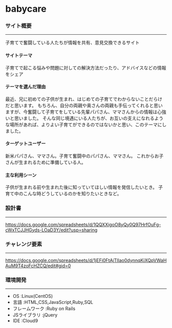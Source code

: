 # babycare

### サイト概要
---
子育てで奮闘している人たちが情報を共有、意見交換できるサイト

#### サイトテーマ

子育てで起こる悩みや問題に対しての解決方法だったり、アドバイスなどの情報をシェア

#### テーマを選んだ理由

最近、兄に初めての子供が生まれ、はじめての子育てでわからないことだらけだと思います。
もちろん、自分の両親や奥さんの両親も手伝ってくれると思いますが、今奮闘して子育てをしている先輩パパさん、ママさんからの情報は心強いと思いました。
そんな同じ境遇にいる人たちが、お互いの支えになれるような場所があれば、よりよい子育てができるのではないかと思い、このテーマにしました。

#### ターゲットユーザー

新米パパさん、ママさん。子育て奮闘中のパパさん、ママさん。
これからお子さんが生まれるために準備している人。

#### 主な利用シーン

子供が生まれる前や生まれた後に知っていてほしい情報を発信したいとき。
子育て中のこんな時どうしているのかを知りたいときなど。

### 設計書
---
https://docs.google.com/spreadsheets/d/1QQXXigoO8yQy0Q97HrfOuFg-cWxTCJJHGyds-LOaD3Y/edit?usp=sharing

### チャレンジ要素
---
https://docs.google.com/spreadsheets/d/1jEFi0FtAjTlIao0dynnqKiXQpVWaHAuM9T4zoFcHZCQ/edit#gid=0

### 環境開発
---
- OS :Linux(CentOS)
- 言語 :HTML,CSS,JavaScript,Ruby,SQL
- フレームワーク :Ruby on Rails
- JSライブラリ :jQuery
- IDE :Cloud9
